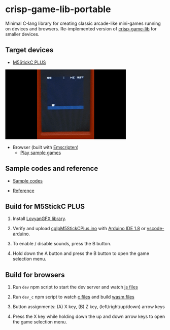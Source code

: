 # crisp-game-lib-portable

Minimal C-lang library for creating classic arcade-like mini-games running on devices and browsers. Re-implemented version of [crisp-game-lib](https://github.com/abagames/crisp-game-lib) for smaller devices.

## Target devices

- [M5StickC PLUS](https://shop.m5stack.com/products/m5stickc-plus-esp32-pico-mini-iot-development-kit)

![screenshot](./docs/screenshot.gif)

- Browser (built with [Emscripten](https://emscripten.org/))
  - [Play sample games](https://abagames.github.io/crisp-game-lib-portable/build/)

## Sample codes and reference

- [Sample codes](https://github.com/abagames/crisp-game-lib-portable/tree/main/src/games)

- [Reference](https://abagames.github.io/crisp-game-lib-portable/ref_document/html/cglp_8c.html)

## Build for M5StickC PLUS

1. Install [LovyanGFX library](https://github.com/lovyan03/LovyanGFX).

1. Verify and upload [cglpM5StickCPlus.ino](https://github.com/abagames/crisp-game-lib-portable/blob/main/src/cglpM5StickCPlus/cglpM5StickCPlus.ino) with [Arduino IDE 1.8](https://www.arduino.cc/en/software) or [vscode-arduino](https://github.com/microsoft/vscode-arduino).

1. To enable / disable sounds, press the B button.

1. Hold down the A button and press the B button to open the game selection menu.

## Build for browsers

1. Run `dev` npm script to start the dev server and watch [js files](https://github.com/abagames/crisp-game-lib-portable/tree/main/src/browser)

1. Run `dev_c` npm script to watch [c files](https://github.com/abagames/crisp-game-lib-portable/tree/main/src/lib) and build [wasm files](https://github.com/abagames/crisp-game-lib-portable/tree/main/public/wasm)

1. Button assignments: (A) X key, (B) Z key, (left/right/up/down) arrow keys

1. Press the X key while holding down the up and down arrow keys to open the game selection menu.
